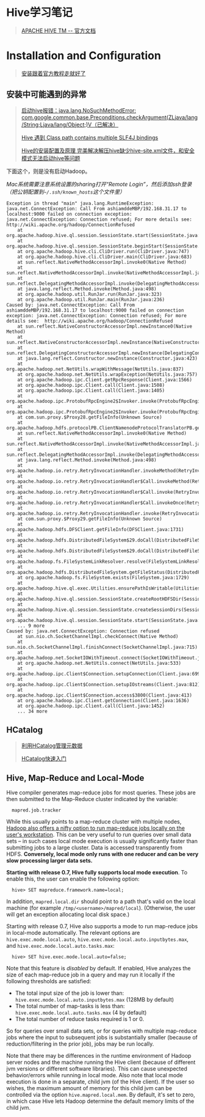 # Hive学习笔记

> [APACHE HIVE TM -- 官方文档](https://hive.apache.org/)

# Installation and Configuration

> [安装跟着官方教程走就好了](https://cwiki.apache.org/confluence/display/Hive/GettingStarted#GettingStarted-InstallationandConfiguration)

## 安装中可能遇到的异常

> [启动hive报错：java.lang.NoSuchMethodError: com.google.common.base.Preconditions.checkArgument(ZLjava/lang/String;Ljava/lang/Object;)V（已解决）](https://www.cnblogs.com/guohu/p/13200879.html)
>
> [Hive 遇到 Class path contains multiple SLF4J bindings](https://www.cnblogs.com/Jesse-Li/p/7809485.html)
>
> [Hive的安装配置及原理 完美解决解压hive缺少hive-site.xml文件，和安全模式无法启动hive等问题](https://blog.csdn.net/iamboluke/article/details/103496098)

下面这个，则是没有启动Hadoop。

*Mac系统需要注意系统设置的sharing打开“Remote Login”，然后添加ssh登录（把公钥配置到`~/.ssh/known_hosts`这个文件里）*

```shell
Exception in thread "main" java.lang.RuntimeException: java.net.ConnectException: Call From ashiamddeMBP/192.168.31.17 to localhost:9000 failed on connection exception: java.net.ConnectException: Connection refused; For more details see:  http://wiki.apache.org/hadoop/ConnectionRefused
	at org.apache.hadoop.hive.ql.session.SessionState.start(SessionState.java:651)
	at org.apache.hadoop.hive.ql.session.SessionState.beginStart(SessionState.java:591)
	at org.apache.hadoop.hive.cli.CliDriver.run(CliDriver.java:747)
	at org.apache.hadoop.hive.cli.CliDriver.main(CliDriver.java:683)
	at sun.reflect.NativeMethodAccessorImpl.invoke0(Native Method)
	at sun.reflect.NativeMethodAccessorImpl.invoke(NativeMethodAccessorImpl.java:62)
	at sun.reflect.DelegatingMethodAccessorImpl.invoke(DelegatingMethodAccessorImpl.java:43)
	at java.lang.reflect.Method.invoke(Method.java:498)
	at org.apache.hadoop.util.RunJar.run(RunJar.java:323)
	at org.apache.hadoop.util.RunJar.main(RunJar.java:236)
Caused by: java.net.ConnectException: Call From ashiamddeMBP/192.168.31.17 to localhost:9000 failed on connection exception: java.net.ConnectException: Connection refused; For more details see:  http://wiki.apache.org/hadoop/ConnectionRefused
	at sun.reflect.NativeConstructorAccessorImpl.newInstance0(Native Method)
	at sun.reflect.NativeConstructorAccessorImpl.newInstance(NativeConstructorAccessorImpl.java:62)
	at sun.reflect.DelegatingConstructorAccessorImpl.newInstance(DelegatingConstructorAccessorImpl.java:45)
	at java.lang.reflect.Constructor.newInstance(Constructor.java:423)
	at org.apache.hadoop.net.NetUtils.wrapWithMessage(NetUtils.java:837)
	at org.apache.hadoop.net.NetUtils.wrapException(NetUtils.java:757)
	at org.apache.hadoop.ipc.Client.getRpcResponse(Client.java:1566)
	at org.apache.hadoop.ipc.Client.call(Client.java:1508)
	at org.apache.hadoop.ipc.Client.call(Client.java:1405)
	at org.apache.hadoop.ipc.ProtobufRpcEngine2$Invoker.invoke(ProtobufRpcEngine2.java:234)
	at org.apache.hadoop.ipc.ProtobufRpcEngine2$Invoker.invoke(ProtobufRpcEngine2.java:119)
	at com.sun.proxy.$Proxy28.getFileInfo(Unknown Source)
	at org.apache.hadoop.hdfs.protocolPB.ClientNamenodeProtocolTranslatorPB.getFileInfo(ClientNamenodeProtocolTranslatorPB.java:964)
	at sun.reflect.NativeMethodAccessorImpl.invoke0(Native Method)
	at sun.reflect.NativeMethodAccessorImpl.invoke(NativeMethodAccessorImpl.java:62)
	at sun.reflect.DelegatingMethodAccessorImpl.invoke(DelegatingMethodAccessorImpl.java:43)
	at java.lang.reflect.Method.invoke(Method.java:498)
	at org.apache.hadoop.io.retry.RetryInvocationHandler.invokeMethod(RetryInvocationHandler.java:422)
	at org.apache.hadoop.io.retry.RetryInvocationHandler$Call.invokeMethod(RetryInvocationHandler.java:165)
	at org.apache.hadoop.io.retry.RetryInvocationHandler$Call.invoke(RetryInvocationHandler.java:157)
	at org.apache.hadoop.io.retry.RetryInvocationHandler$Call.invokeOnce(RetryInvocationHandler.java:95)
	at org.apache.hadoop.io.retry.RetryInvocationHandler.invoke(RetryInvocationHandler.java:359)
	at com.sun.proxy.$Proxy29.getFileInfo(Unknown Source)
	at org.apache.hadoop.hdfs.DFSClient.getFileInfo(DFSClient.java:1731)
	at org.apache.hadoop.hdfs.DistributedFileSystem$29.doCall(DistributedFileSystem.java:1725)
	at org.apache.hadoop.hdfs.DistributedFileSystem$29.doCall(DistributedFileSystem.java:1722)
	at org.apache.hadoop.fs.FileSystemLinkResolver.resolve(FileSystemLinkResolver.java:81)
	at org.apache.hadoop.hdfs.DistributedFileSystem.getFileStatus(DistributedFileSystem.java:1737)
	at org.apache.hadoop.fs.FileSystem.exists(FileSystem.java:1729)
	at org.apache.hadoop.hive.ql.exec.Utilities.ensurePathIsWritable(Utilities.java:4486)
	at org.apache.hadoop.hive.ql.session.SessionState.createRootHDFSDir(SessionState.java:760)
	at org.apache.hadoop.hive.ql.session.SessionState.createSessionDirs(SessionState.java:701)
	at org.apache.hadoop.hive.ql.session.SessionState.start(SessionState.java:627)
	... 9 more
Caused by: java.net.ConnectException: Connection refused
	at sun.nio.ch.SocketChannelImpl.checkConnect(Native Method)
	at sun.nio.ch.SocketChannelImpl.finishConnect(SocketChannelImpl.java:715)
	at org.apache.hadoop.net.SocketIOWithTimeout.connect(SocketIOWithTimeout.java:206)
	at org.apache.hadoop.net.NetUtils.connect(NetUtils.java:533)
	at org.apache.hadoop.ipc.Client$Connection.setupConnection(Client.java:699)
	at org.apache.hadoop.ipc.Client$Connection.setupIOstreams(Client.java:812)
	at org.apache.hadoop.ipc.Client$Connection.access$3800(Client.java:413)
	at org.apache.hadoop.ipc.Client.getConnection(Client.java:1636)
	at org.apache.hadoop.ipc.Client.call(Client.java:1452)
	... 34 more
```

## HCatalog

> [利用HCatalog管理元数据](https://www.jianshu.com/p/af3fcc4511b9)
>
> [HCatalog快速入门](https://blog.csdn.net/ancony_/article/details/79903705)

## Hive, Map-Reduce and Local-Mode

Hive compiler generates map-reduce jobs for most queries. These jobs are then submitted to the Map-Reduce cluster indicated by the variable:

```
  mapred.job.tracker
```

While this usually points to a map-reduce cluster with multiple nodes, <u>Hadoop also offers a nifty option to run map-reduce jobs locally on the user's workstation</u>. This can be very useful to run queries over small data sets – in such cases local mode execution is usually significantly faster than submitting jobs to a large cluster. Data is accessed transparently from HDFS. **Conversely, local mode only runs with one reducer and can be very slow processing larger data sets.**

**Starting with release 0.7, Hive fully supports local mode execution**. To enable this, the user can enable the following option:

```
  hive> SET mapreduce.framework.name=local;
```

In addition, `mapred.local.dir` should point to a path that's valid on the local machine (for example `/tmp/<username>/mapred/local`). (Otherwise, the user will get an exception allocating local disk space.)

Starting with release 0.7, Hive also supports a mode to run map-reduce jobs in local-mode automatically. The relevant options are `hive.exec.mode.local.auto`, `hive.exec.mode.local.auto.inputbytes.max`, and `hive.exec.mode.local.auto.tasks.max`:

```
  hive> SET hive.exec.mode.local.auto=false;
```

Note that this feature is *disabled* by default. If enabled, Hive analyzes the size of each map-reduce job in a query and may run it locally if the following thresholds are satisfied:

- The total input size of the job is lower than: `hive.exec.mode.local.auto.inputbytes.max` (128MB by default)
- The total number of map-tasks is less than: `hive.exec.mode.local.auto.tasks.max` (4 by default)
- The total number of reduce tasks required is 1 or 0.

So for queries over small data sets, or for queries with multiple map-reduce jobs where the input to subsequent jobs is substantially smaller (because of reduction/filtering in the prior job), jobs may be run locally.

Note that there may be differences in the runtime environment of Hadoop server nodes and the machine running the Hive client (because of different jvm versions or different software libraries). This can cause unexpected behavior/errors while running in local mode. Also note that local mode execution is done in a separate, child jvm (of the Hive client). If the user so wishes, the maximum amount of memory for this child jvm can be controlled via the option `hive.mapred.local.mem`. By default, it's set to zero, in which case Hive lets Hadoop determine the default memory limits of the child jvm.